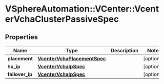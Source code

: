 # VSphereAutomation::VCenter::VcenterVchaClusterPassiveSpec

## Properties
Name | Type | Description | Notes
------------ | ------------- | ------------- | -------------
**placement** | [**VcenterVchaPlacementSpec**](VcenterVchaPlacementSpec.md) |  | [optional] 
**ha_ip** | [**VcenterVchaIpSpec**](VcenterVchaIpSpec.md) |  | [optional] 
**failover_ip** | [**VcenterVchaIpSpec**](VcenterVchaIpSpec.md) |  | [optional] 


